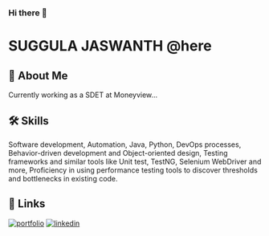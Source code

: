 ### Hi there 👋



# SUGGULA JASWANTH @here


## 🚀 About Me
Currently working as a SDET at Moneyview...


## 🛠 Skills
Software development, Automation, Java, Python, DevOps processes, Behavior-driven development and Object-oriented design,
Testing frameworks and similar tools like Unit test, TestNG, Selenium WebDriver and more,
Proficiency in using performance testing tools to discover thresholds and bottlenecks in existing code.
## 🔗 Links
[![portfolio](https://img.shields.io/badge/my_portfolio-000?style=for-the-badge&logo=ko-fi&logoColor=white)](http://suggulajaswanth.pythonanywhere.com/)
[![linkedin](https://img.shields.io/badge/linkedin-0A66C2?style=for-the-badge&logo=linkedin&logoColor=white)](www.linkedin.com/in/jaswanth-suggula)

